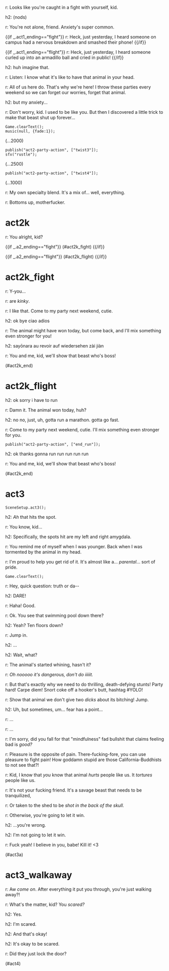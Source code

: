 r: Looks like you're caught in a fight with yourself, kid.

h2: (nods)

r: You're not alone, friend. Anxiety's super common.

{{if _.act1_ending=="fight"}}
r: Heck, just yesterday, I heard someone on campus had a nervous breakdown and smashed their phone!
{{/if}}

{{if _.act1_ending=="flight"}}
r: Heck, just yesterday, I heard someone curled up into an armadillo ball and cried in public!
{{/if}}

h2: huh imagine that.

r: Listen: I know what it's like to have that animal in your head.

r: All of us here do. That's why we're here! I throw these parties every weekend so we can forget our worries, forget that animal.

h2: but my anxiety...

r: Don't worry, kid. I used to be like you. But then I discovered a little trick to make that beast shut up forever...

```
Game.clearText();
music(null, {fade:1});
```

(...2000)

```
publish("act2-party-action", ["twist3"]);
sfx("rustle");
```

(...2500)

`publish("act2-party-action", ["twist4"]);`

(...1000)

r: My own specialty blend. It's a mix of... well, everything.

r: Bottoms up, motherfucker.


# act2k

r: You alright, kid?

{{if _.a2_ending=="fight"}}
(#act2k_fight)
{{/if}}

{{if _.a2_ending=="flight"}}
(#act2k_flight)
{{/if}}

# act2k_fight

r: Y-you...

r: are *kinky*.

r: I like that. Come to my party next weekend, cutie.

h2: ok bye ciao adios 

r: The animal might have won today, but come back, and I'll mix something even stronger for you!

h2: sayōnara au revoir auf wiedersehen zài jiàn

r: You and me, kid, we'll show that beast who's boss!

(#act2k_end)

# act2k_flight

h2: ok sorry i have to run

r: Damn it. The animal won today, huh?

h2: no no, just, uh, gotta run a marathon. gotta go fast.

r: Come to my party next weekend, cutie. I'll mix something even stronger for you.

`publish("act2-party-action", ["end_run"]);`

h2: ok thanks gonna run run run run run

r: You and me, kid, we'll show that beast who's boss!

(#act2k_end)


# act3

`SceneSetup.act3();`

h2: *Ah* that hits the spot.

r: You know, kid...

h2: Specifically, the spots hit are my left and right amygdala.

r: You remind me of myself when I was younger. Back when I was tormented by the animal in my head.

r: I'm proud to help you get rid of it. It's almost like a... *parental*... sort of pride.

`Game.clearText();`

r: Hey, quick question: truth or da--

h2: DARE!

r: Haha! Good.

r: Ok. You see that swimming pool down there?

h2: Yeah? Ten floors down?

r: Jump in.

h2: ...

h2: Wait, what?

r: The animal's started whining, hasn't it?

r: *Oh nooooo it's dangerous, don't do iiiiit.*

r: But that's exactly why we need to do thrilling, death-defying stunts! Party hard! Carpe diem! Snort coke off a hooker's butt, hashtag #YOLO!

r: Show that animal we don't give two *dicks* about its bitching! Jump.

h2: Uh, but sometimes, um... fear has a point...

r: ...

r: ...

r: I'm sorry, did you fall for that "mindfulness" fad bullshit that claims feeling bad is *good?*

r: Pleasure is the opposite of pain. There-fucking-fore, you can use pleasure to fight pain! How goddamn stupid are those California-Buddhists to not see that?!

r: Kid, I know that *you* know that animal *hurts* people like us. It *tortures* people like us.

r: It's not your fucking friend. It's a savage beast that needs to be tranquilized,

r: Or taken to the shed to be *shot in the back of the skull.*

r: Otherwise, you're going to let it win.

h2: ...you're wrong.

h2: I'm not going to let it win.

r: Fuck yeah! I believe in you, babe! Kill it! <3

(#act3a)


# act3_walkaway

r: Aw *come on*. After everything it put you through, you're just walking away?!

r: What's the matter, kid? You *scared?*

h2: Yes.

h2: I'm scared.

h2: And that's okay!

h2: It's okay to be scared.

r: Did they just lock the door?


(#act4)